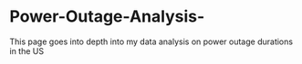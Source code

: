 # Power-Outage-Analysis-
This page goes into depth into my data analysis on power outage durations in the US
